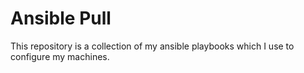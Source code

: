 # Ansible Pull

This repository is a collection of my ansible playbooks which I use to configure my machines.
